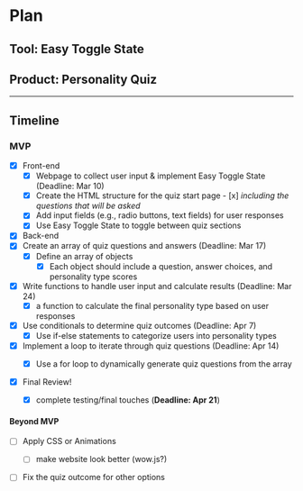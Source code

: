 # Plan

## Tool: Easy Toggle State 
## Product: Personality Quiz

---


## Timeline

### MVP

- [x] Front-end
  - [x]   Webpage to collect user input & implement Easy Toggle State (Deadline: Mar 10)
    - [x]   Create the HTML structure for the quiz start page
      - [x] _including the questions that will be asked_   
    - [x]   Add input fields (e.g., radio buttons, text fields) for user responses
    - [x]   Use Easy Toggle State to toggle between quiz sections
  
- [x]  Back-end
  - [x] Create an array of quiz questions and answers (Deadline: Mar 17)
    - [x] Define an array of objects 
      - [x] Each object should include a question, answer choices, and personality type scores
  - [x] Write functions to handle user input and calculate results (Deadline: Mar 24)
    - [x] a function to calculate the final personality type based on user responses
   - [x] Use conditionals to determine quiz outcomes  (Deadline: Apr 7)
     - [x] Use if-else statements to categorize users into personality types
   - [x] Implement a loop to iterate through quiz questions (Deadline: Apr 14)
     - [x] Use a for loop to dynamically generate quiz questions from the array
        
      
- [x] Final Review!
  - [x] complete testing/final touches (**Deadline: Apr 21**)



#### Beyond MVP

- [ ] Apply CSS or Animations
  - [ ] make website look better (wow.js?)
- [ ] Fix the quiz outcome for other options





<!-- EXAMPLE

## Tool: APIs
## Product: Green Glass Door riddle app

## Timeline

### MVP

- [ ] Front-end
  - [x] Webpage to collect input from user (deadline: 4/15)
  - [ ] Webpage to display "yes, but a ___ can't" or "no, but a ___ can" (deadline: 5/1)
- [x] Back-end
  - [x] Use regex to test whether or not the word can go through the GGD (deadline: 3/1)
  - [x] Use the Twinword API to find related words (deadline: 3/15)
    - [ ] Iterate through the words until an opposite example can be found (deadline: 4/1)

#### Beyond MVP

- [ ] Use another API to make sure the opposite example is a noun
- [ ] Automate notification of API limit to make sure I don’t exceed free quota
- [ ] A multiple choice quizzer that will test the user’s knowledge of the solution

-->





<!-- DO NOT USE THIS YET

| Name | Glows | Grows |
| -------- | ------- | ------- |
|   |   |
|   |   |
|   |   |
|   |   |
|   |   |
|   |   |

-->
